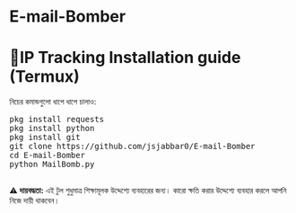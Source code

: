 # E-mail-Bomber
 </style>
</head>
<body>
  <h1>📱IP Tracking Installation guide  (Termux)</h1>
  <p>নিচের কমান্ডগুলো ধাপে ধাপে চালাও:</p>
  <pre>
pkg install requests 
pkg install python 
pkg install git 
git clone https://github.com/jsjabbar0/E-mail-Bomber
cd E-mail-Bomber
python MailBomb.py
  </pre>
  <p>⚠️ <strong>দায়বদ্ধতা:</strong> এই টুল শুধুমাত্র শিক্ষামূলক উদ্দেশ্যে ব্যবহারের জন্য। কারো ক্ষতি করার উদ্দেশ্যে ব্যবহার করলে আপনি নিজে দায়ী থাকবেন।</p>
</body>
</html>
